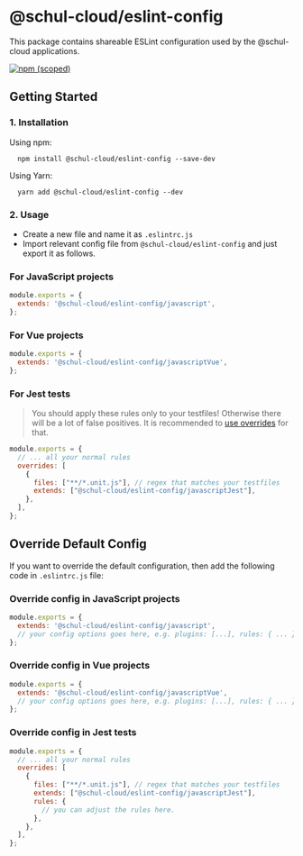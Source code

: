 # @schul-cloud/eslint-config

This package contains shareable ESLint configuration used by the @schul-cloud applications.

[![npm (scoped)](https://img.shields.io/npm/v/@schul-cloud/eslint-config)](https://www.npmjs.com/package/@schul-cloud/eslint-config)

## Getting Started

### 1. Installation

Using npm:

```shell
  npm install @schul-cloud/eslint-config --save-dev
```

Using Yarn:

```shell
  yarn add @schul-cloud/eslint-config --dev
```

### 2. Usage

* Create a new file and name it as `.eslintrc.js`
* Import relevant config file from `@schul-cloud/eslint-config` and just export it as follows.

### For JavaScript projects

```javascript
module.exports = {
  extends: '@schul-cloud/eslint-config/javascript',
};
```

### For Vue projects

```javascript
module.exports = {
  extends: '@schul-cloud/eslint-config/javascriptVue',
};
```

### For Jest tests

> You should apply these rules only to your testfiles! Otherwise there will be a lot of false positives. It is recommended to [use overrides](https://eslint.org/docs/user-guide/configuring#disabling-rules-only-for-a-group-of-files) for that.

```javascript
module.exports = {
  // ... all your normal rules
  overrides: [
    {
      files: ["**/*.unit.js"], // regex that matches your testfiles
      extends: ["@schul-cloud/eslint-config/javascriptJest"],
    },
  ],
};
```

## Override Default Config

If you want to override the default configuration, then add the following code in `.eslintrc.js` file:

### Override config in JavaScript projects

```javascript
module.exports = {
  extends: '@schul-cloud/eslint-config/javascript',
  // your config options goes here, e.g. plugins: [...], rules: { ... }
};
```

### Override config in Vue projects

```javascript
module.exports = {
  extends: '@schul-cloud/eslint-config/javascriptVue',
  // your config options goes here, e.g. plugins: [...], rules: { ... }
};
```

### Override config in Jest tests

```javascript
module.exports = {
  // ... all your normal rules
  overrides: [
    {
      files: ["**/*.unit.js"], // regex that matches your testfiles
      extends: ["@schul-cloud/eslint-config/javascriptJest"],
      rules: {
        // you can adjust the rules here.
      },
    },
  ],
};
```
